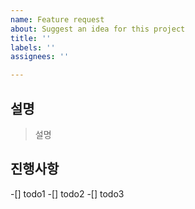 ```yaml
---
name: Feature request
about: Suggest an idea for this project
title: ''
labels: ''
assignees: ''

---
```


## 설명

> 설명


## 진행사항
-[] todo1
-[] todo2
-[] todo3
